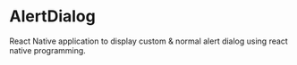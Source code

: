 # AlertDialog
React Native application to display custom &amp; normal alert dialog using react native programming.
